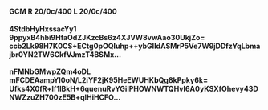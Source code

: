 #### GCM R 20/0c/400 L 20/0c/400
**4StdbHyHxssacYy1**<br/>**9ppyxB4hbi9HfaOdZJKzcBs6z4XJVW8vwAao30UkjZo=**<br/>**ccb2Lk98H7K0CS+ECtg0pOQIuhp++ybGIldASMrP5Ve7W9jDDfzYqLbmajbr0YN2TW6CkfVJmzT4BSMx...**<br/><br/>
**nFMNbGMwpZQm4oDL**<br/>**mFCDEAampYI0oN/L2iYF2jK95HeEWUHKbQg8kPpky6k=**<br/>**Ufks4X0fR+lf1IBkH+6quenuRvYGilPHOWNWTQHvl6A0yKSXfOhevy43DNWZzuZH700zE5B+qIHiHCFO...**